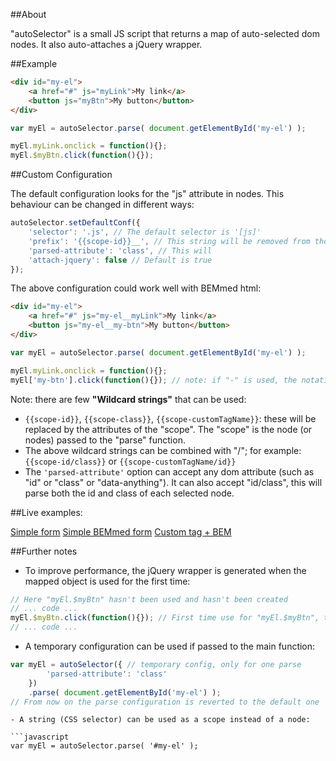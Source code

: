##About

"autoSelector" is a small JS script that returns a map of auto-selected dom nodes. It also auto-attaches a jQuery wrapper.

##Example

```html
<div id="my-el">
    <a href="#" js="myLink">My link</a>
    <button js="myBtn">My button</button>
</div>
```

```javascript
var myEl = autoSelector.parse( document.getElementById('my-el') );

myEl.myLink.onclick = function(){};
myEl.$myBtn.click(function(){});

```

##Custom Configuration

The default configuration looks for the "js" attribute in nodes. This behaviour can be changed in different ways:

```javascript
autoSelector.setDefaultConf({
    'selector': '.js', // The default selector is '[js]'
    'prefix': '{{scope-id}}__', // This string will be removed from the node's name in the map
    'parsed-attribute': 'class', // This will 
    'attach-jquery': false // Default is true
});
```

The above configuration could work well with BEMmed html:

```html
<div id="my-el">
    <a href="#" js="my-el__myLink">My link</a>
    <button js="my-el__my-btn">My button</button>
</div>
```

```javascript
var myEl = autoSelector.parse( document.getElementById('my-el') );

myEl.myLink.onclick = function(){};
myEl['my-btn'].click(function(){}); // note: if "-" is used, the notation [...] must be used
```

Note: there are few **"Wildcard strings"** that can be used:
- ```{{scope-id}}```, ```{{scope-class}}```, ```{{scope-customTagName}}```: these will be replaced by the attributes of the "scope". The "scope" is the node (or nodes) passed to the "parse" function.
- The above wildcard strings can be combined with "/"; for example: ```{{scope-id/class}}``` or ```{{scope-customTagName/id}}```
- The ```'parsed-attribute'``` option can accept any dom attribute (such as "id" or "class" or "data-anything"). It can also accept "id/class", this will parse both the id and class of each selected node.

##Live examples:

[Simple form](https://rawgit.com/francescozaniol/autoSelector/master/examples/simple-form.html)
[Simple BEMmed form](https://rawgit.com/francescozaniol/autoSelector/master/examples/simple-form-bem.html)
[Custom tag + BEM](https://rawgit.com/francescozaniol/autoSelector/master/examples/custom-tag-bem.html)

##Further notes

- To improve performance, the jQuery wrapper is generated when the mapped object is used for the first time:

```javascript
// Here "myEl.$myBtn" hasn't been used and hasn't been created
// ... code ...
myEl.$myBtn.click(function(){}); // First time use for "myEl.$myBtn", the jQuery wrapper is created on the spot
// ... code ...
```
- A temporary configuration can be used if passed to the main function:

```javascript
var myEl = autoSelector({ // temporary config, only for one parse
        'parsed-attribute': 'class'
    })
    .parse( document.getElementById('my-el') );
// From now on the parse configuration is reverted to the default one
```
```
- A string (CSS selector) can be used as a scope instead of a node:

```javascript
var myEl = autoSelector.parse( '#my-el' );
```